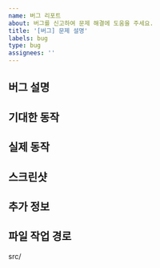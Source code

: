 ```yaml
---
name: 버그 리포트
about: 버그를 신고하여 문제 해결에 도움을 주세요.
title: '[버그] 문제 설명'
labels: bug
type: bug
assignees: ''
---
```


## 버그 설명

<!-- 어떤 버그가 발생했는지 명확하게 설명해주세요. -->

## 기대한 동작

<!-- 정상적으로 동작했을 때 기대한 결과를 설명해주세요. -->

## 실제 동작

<!-- 실제 동작 결과를 설명해주세요. -->

## 스크린샷

<!-- 가능하다면, 스크린샷을 추가해주세요. -->

## 추가 정보

<!-- 다른 정보가 있으면 추가해주세요. -->

## 파일 작업 경로

src/
